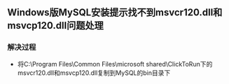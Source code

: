## Windows版MySQL安装提示找不到msvcr120.dll和msvcp120.dll问题处理

### 解决过程

- 将C:\Program Files\Common Files\microsoft shared\ClickToRun下的msvcr120.dll和msvcp120.dll复制到MySQL的bin目录下